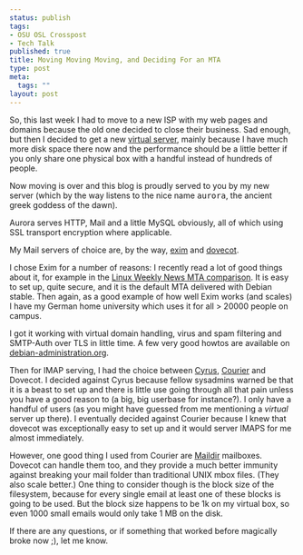 ```yaml
--- 
status: publish
tags: 
- OSU OSL Crosspost
- Tech Talk
published: true
title: Moving Moving Moving, and Deciding For an MTA
type: post
meta: 
  tags: ""
layout: post
---
```

So, this last week I had to move to a new ISP with my web pages and domains because the old one decided to close their business. Sad enough, but then I decided to get a new <a href="http://en.wikipedia.org/wiki/Virtual_private_server">virtual server</a>, mainly because I have much more disk space there now and the performance should be a little better if you only share one physical box with a handful instead of hundreds of people.

Now moving is over and this blog is proudly served to you by my new server (which by the way listens to the nice name <tt>aurora</tt>, the ancient greek goddess of the dawn).

Aurora serves HTTP, Mail and a little MySQL obviously, all of which using SSL transport encryption where applicable.

My Mail servers of choice are, by the way, <a href="http://exim.org">exim</a> and <a href="http://dovecot.org">dovecot</a>.

I chose Exim for a number of reasons: I recently read a lot of good things about it, for example in the <a href="http://lwn.net/Articles/196902/">Linux Weekly News MTA comparison</a>. It is easy to set up, quite secure, and it is the default MTA delivered with Debian stable. Then again, as a good example of how well Exim works (and scales) I have my German home university which uses it for all > 20000 people on campus.

I got it working with virtual domain handling, virus and spam filtering and SMTP-Auth over TLS in little time. A few very good howtos are available on <a href="http://www.debian-administration.org/tag/exim4">debian-administration.org</a>.

Then for IMAP serving, I had the choice between <a href="http://cyrusimap.web.cmu.edu/">Cyrus</a>, <a href="http://www.courier-mta.org/imap/">Courier</a> and Dovecot. I decided against Cyrus because fellow sysadmins warned be that it is a beast to set up and there is little use going through all that pain unless you have a good reason to (a big, big userbase for instance?). I only have a handful of users (as you might have guessed from me mentioning a <em>virtual</em> server up there). I eventually decided against Courier because I knew that dovecot was exceptionally easy to set up and it would server IMAPS for me almost immediately.

However, one good thing I used from Courier are <a href="http://en.wikipedia.org/wiki/Maildir">Maildir</a> mailboxes. Dovecot can handle them too, and they provide a much better immunity against breaking your mail folder than traditional UNIX mbox files. (They also scale better.) One thing to consider though is the block size of the filesystem, because for every single email at least one of these blocks is going to be used. But the block size happens to be 1k on my virtual box, so even 1000 small emails would only take 1 MB on the disk.

If there are any questions, or if something that worked before magically broke now ;), let me know.
